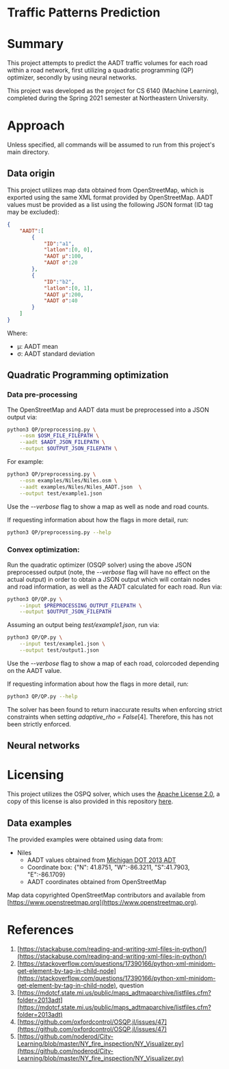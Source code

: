# Traffic Patterns Prediction



# Summary

This project attempts to predict the AADT traffic volumes for each road within a road network, first utilizing a quadratic programming (QP)
optimizer, secondly by using neural networks.

This project was developed as the project for CS 6140 (Machine Learning), completed during the Spring 2021 semester at Northeastern
University.


# Approach

Unless specified, all commands will be assumed to run from this project's main directory.


## Data origin

This project utilizes map data obtained from OpenStreetMap, which is exported using the same XML format provided by OpenStreetMap.
AADT values must be provided as a list using the following JSON format (ID tag may be excluded):
```json
{
    "AADT":[
        {
            "ID":"a1",
            "latlon":[0, 0],
            "AADT μ":100,
            "AADT σ":20
        },
        {
            "ID":"b2",
            "latlon":[0, 1],
            "AADT μ":200,
            "AADT σ":40
        }
    ]
}
```

Where:
- μ: AADT mean
- σ: AADT standard deviation


## Quadratic Programming optimization

### Data pre-processing

The OpenStreetMap and AADT data must be preprocessed into a JSON output via:
```bash
python3 QP/preprocessing.py \
    --osm $OSM_FILE_FILEPATH \
    --aadt $AADT_JSON_FILEPATH \
    --output $OUTPUT_JSON_FILEPATH \
```

For example:
```bash
python3 QP/preprocessing.py \
    --osm examples/Niles/Niles.osm \
    --aadt examples/Niles/Niles_AADT.json  \
    --output test/example1.json
```

Use the *--verbose* flag to show a map as well as node and road counts.


If requesting information about how the flags in more detail, run:
```bash
python3 QP/preprocessing.py --help
```

### Convex optimization:

Run the quadratic optimizer (OSQP solver) using the above JSON preprocessed output (note, the *--verbose* flag will have no effect on the
actual output) in order to obtain a JSON output which will contain nodes and road information, as well as the AADT calculated for each road.
Run via:
```bash
python3 QP/QP.py \
    --input $PREPROCESSING_OUTPUT_FILEPATH \
    --output $OUTPUT_JSON_FILEPATH
```


Assuming an output being *test/example1.json*, run via:

```bash
python3 QP/QP.py \
    --input test/example1.json \
    --output test/output1.json
```


Use the *--verbose* flag to show a map of each road, colorcoded depending on the AADT value.


If requesting information about how the flags in more detail, run:
```bash
python3 QP/QP.py --help
```

The solver has been found to return inaccurate results when enforcing strict constraints when setting *adaptive_rho = False*[4]. Therefore, this
has not been strictly enforced.


## Neural networks






# Licensing

This project utilizes the OSPQ solver, which uses the [Apache License 2.0](https://github.com/oxfordcontrol/osqp/blob/master/LICENSE), a copy of this license is also provided in this repository [here](./licensing/Apache_license_2.txt).


## Data examples

The provided examples were obtained using data from:
* Niles
	* AADT values obtained from [Michigan DOT 2013 ADT](https://mdotcf.state.mi.us/public/maps_adtmaparchive/listfiles.cfm?folder=2013adt)
	* Coordinate box: {"N": 41.8751, "W":-86.3211, "S":41.7903, "E":-86.1709}
	* AADT coordinates obtained from OpenStreetMap






Map data copyrighted OpenStreetMap contributors and available from [https://www.openstreetmap.org](https://www.openstreetmap.org).



# References

1. [https://stackabuse.com/reading-and-writing-xml-files-in-python/](https://stackabuse.com/reading-and-writing-xml-files-in-python/)
2. [https://stackoverflow.com/questions/17390166/python-xml-minidom-get-element-by-tag-in-child-node](https://stackoverflow.com/questions/17390166/python-xml-minidom-get-element-by-tag-in-child-node), question
3. [https://mdotcf.state.mi.us/public/maps_adtmaparchive/listfiles.cfm?folder=2013adt](https://mdotcf.state.mi.us/public/maps_adtmaparchive/listfiles.cfm?folder=2013adt)
4. [https://github.com/oxfordcontrol/OSQP.jl/issues/47](https://github.com/oxfordcontrol/OSQP.jl/issues/47)
5. [https://github.com/noderod/City-Learning/blob/master/NY_fire_inspection/NY_Visualizer.py](https://github.com/noderod/City-Learning/blob/master/NY_fire_inspection/NY_Visualizer.py)
